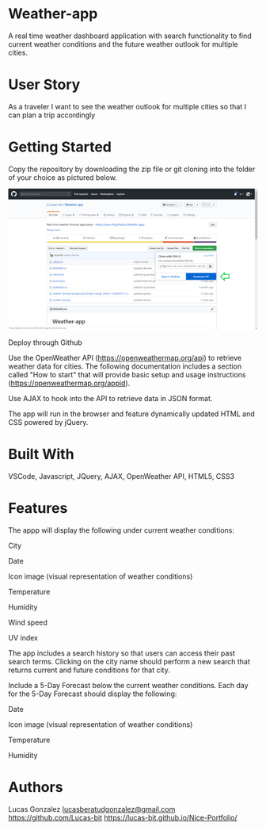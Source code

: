 # Weather-app

A real time weather dashboard application with search functionality to find current weather conditions and the future weather outlook for multiple cities.

# User Story 
As a traveler
I want to see the weather outlook for multiple cities
so that I can plan a trip accordingly


# Getting Started
Copy the repository by downloading the zip file or git cloning into the folder of your choice as pictured below.

![](weather-app-zip-photo.png)


Deploy through Github

Use the OpenWeather API (https://openweathermap.org/api) to retrieve weather data for cities. The following documentation includes a section called "How to start" that will provide basic setup and usage instructions (https://openweathermap.org/appid).


Use AJAX to hook into the API to retrieve data in JSON format.


The app will run in the browser and feature dynamically updated HTML and CSS powered by jQuery.

# Built With
VSCode, Javascript, JQuery, AJAX, OpenWeather API, HTML5, CSS3 

# Features 
The appp will display the following under current weather conditions:


City


Date


Icon image (visual representation of weather conditions)


Temperature


Humidity


Wind speed


UV index



The app includes a search history so that users can access their past search terms. Clicking on the city name should perform a new search that returns current and future conditions for that city.


Include a 5-Day Forecast below the current weather conditions. Each day for the 5-Day Forecast should display the following:


Date


Icon image (visual representation of weather conditions)


Temperature


Humidity


# Authors
Lucas Gonzalez lucasberatudgonzalez@gmail.com https://github.com/Lucas-bit https://lucas-bit.github.io/Nice-Portfolio/




